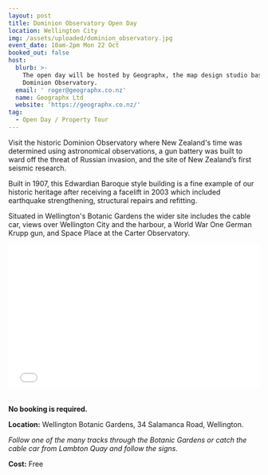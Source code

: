```yaml
---
layout: post
title: Dominion Observatory Open Day
location: Wellington City
img: /assets/uploaded/dominion_observatory.jpg
event_date: 10am-2pm Mon 22 Oct
booked_out: false
host:
  blurb: >-
    The open day will be hosted by Geographx, the map design studio based in the
    Dominion Observatory.
  email: ' roger@geographx.co.nz'
  name: Geographx Ltd
  website: 'https://geographx.co.nz/'
tag:
  - Open Day / Property Tour
---
```

Visit the historic Dominion Observatory where New Zealand's time was determined using astronomical observations, a gun battery was built to ward off the threat of Russian invasion, and the site of New Zealand’s first seismic research.

Built in 1907, this Edwardian Baroque style building is a fine example of our historic heritage after receiving a facelift in 2003 which included earthquake strengthening, structural repairs and refitting. 

Situated in Wellington's Botanic Gardens the wider site includes the cable car, views over Wellington City and the harbour, a World War One German Krupp gun, and Space Place at the Carter Observatory. 

<iframe style="width: 100%; height: 30.25vw;" src="//www.youtube.com/embed/5izgDyUcS3Y" frameborder="0" allowfullscreen></iframe>

<br>**No booking is required.** 

**Location:** Wellington Botanic Gardens, 34 Salamanca Road, Wellington.

_Follow one of the many tracks through the Botanic Gardens or catch the cable car from Lambton Quay and follow the signs._

**Cost:** Free

